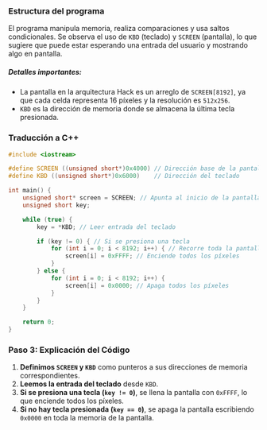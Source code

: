 ### Estructura del programa
El programa manipula memoria, realiza comparaciones y usa saltos condicionales. Se observa el uso de `KBD` (teclado) y `SCREEN` (pantalla), lo que sugiere que puede estar esperando una entrada del usuario y mostrando algo en pantalla.

##### Detalles importantes:
- La pantalla en la arquitectura Hack es un arreglo de `SCREEN[8192]`, ya que cada celda representa 16 píxeles y la resolución es `512x256`.
- `KBD` es la dirección de memoria donde se almacena la última tecla presionada.

### Traducción a C++

```cpp
#include <iostream>

#define SCREEN ((unsigned short*)0x4000) // Dirección base de la pantalla
#define KBD ((unsigned short*)0x6000)    // Dirección del teclado

int main() {
    unsigned short* screen = SCREEN; // Apunta al inicio de la pantalla
    unsigned short key;

    while (true) {
        key = *KBD; // Leer entrada del teclado

        if (key != 0) { // Si se presiona una tecla
            for (int i = 0; i < 8192; i++) { // Recorre toda la pantalla
                screen[i] = 0xFFFF; // Enciende todos los píxeles
            }
        } else {
            for (int i = 0; i < 8192; i++) {
                screen[i] = 0x0000; // Apaga todos los píxeles
            }
        }
    }

    return 0;
}
```

### **Paso 3: Explicación del Código**
1. **Definimos `SCREEN` y `KBD`** como punteros a sus direcciones de memoria correspondientes.
2. **Leemos la entrada del teclado** desde `KBD`.
3. **Si se presiona una tecla (`key != 0`)**, se llena la pantalla con `0xFFFF`, lo que enciende todos los píxeles.
4. **Si no hay tecla presionada (`key == 0`)**, se apaga la pantalla escribiendo `0x0000` en toda la memoria de la pantalla.

